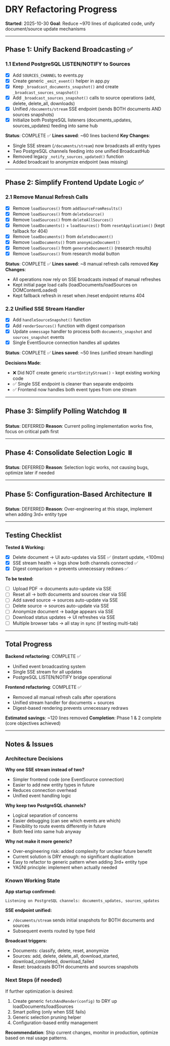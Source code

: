 # DRY Refactoring Progress

**Started**: 2025-10-30
**Goal**: Reduce ~970 lines of duplicated code, unify document/source update mechanisms

---

## Phase 1: Unify Backend Broadcasting ✅

### 1.1 Extend PostgreSQL LISTEN/NOTIFY to Sources
- [x] Add `SOURCES_CHANNEL` to events.py
- [x] Create generic `_emit_event()` helper in app.py
- [x] Keep `_broadcast_documents_snapshot()` and create `_broadcast_sources_snapshot()`
- [x] Add `_broadcast_sources_snapshot()` calls to source operations (add, delete, delete_all, downloads)
- [x] Unified `/documents/stream` SSE endpoint (sends BOTH documents AND sources snapshots)
- [x] Initialize both PostgreSQL listeners (documents_updates, sources_updates) feeding into same hub

**Status**: COMPLETE ✅
**Lines saved**: ~60 lines backend
**Key Changes**:
- Single SSE stream (`/documents/stream`) now broadcasts all entity types
- Two PostgreSQL channels feeding into one unified BroadcastHub
- Removed legacy `_notify_sources_updated()` function
- Added broadcast to anonymize endpoint (was missing)

---

## Phase 2: Simplify Frontend Update Logic ✅

### 2.1 Remove Manual Refresh Calls
- [x] Remove `loadSources()` from `addSourceFromResults()`
- [x] Remove `loadSources()` from `deleteSource()`
- [x] Remove `loadSources()` from `deleteAllSources()`
- [x] Remove `loadDocuments()` + `loadSources()` from `resetApplication()` (kept fallback for 404)
- [x] Remove `loadDocuments()` from `deleteDocument()`
- [x] Remove `loadDocuments()` from `anonymizeDocument()`
- [x] Remove `loadSources()` from `generateDocument()` (research results)
- [x] Remove `loadSources()` from research modal button

**Status**: COMPLETE ✅
**Lines saved**: ~8 manual refresh calls removed
**Key Changes**:
- All operations now rely on SSE broadcasts instead of manual refreshes
- Kept initial page load calls (loadDocuments/loadSources on DOMContentLoaded)
- Kept fallback refresh in reset when /reset endpoint returns 404

### 2.2 Unified SSE Stream Handler
- [x] Add `handleSourceSnapshot()` function
- [x] Add `renderSources()` function with digest comparison
- [x] Update `onmessage` handler to process both `documents_snapshot` and `sources_snapshot` events
- [x] Single EventSource connection handles all updates

**Status**: COMPLETE ✅
**Lines saved**: ~50 lines (unified stream handling)

**Decisions Made**:
- ❌ Did NOT create generic `startEntityStream()` - kept existing working code
- ✅ Single SSE endpoint is cleaner than separate endpoints
- ✅ Frontend now handles both event types from one stream

---

## Phase 3: Simplify Polling Watchdog ⏸️

**Status**: DEFERRED
**Reason**: Current polling implementation works fine, focus on critical path first

---

## Phase 4: Consolidate Selection Logic ⏸️

**Status**: DEFERRED
**Reason**: Selection logic works, not causing bugs, optimize later if needed

---

## Phase 5: Configuration-Based Architecture ⏸️

**Status**: DEFERRED
**Reason**: Over-engineering at this stage, implement when adding 3rd+ entity type

---

## Testing Checklist

**Tested & Working:**
- [x] Delete document → UI auto-updates via SSE ✅ (instant update, <100ms)
- [x] SSE stream health → logs show both channels connected ✅
- [x] Digest comparison → prevents unnecessary redraws ✅

**To be tested:**
- [ ] Upload PDF → documents auto-update via SSE
- [ ] Reset all → both documents and sources clear via SSE
- [ ] Add saved source → sources auto-update via SSE
- [ ] Delete source → sources auto-update via SSE
- [ ] Anonymize document → badge appears via SSE
- [ ] Download status updates → UI refreshes via SSE
- [ ] Multiple browser tabs → all stay in sync (if testing multi-tab)

---

## Total Progress

**Backend refactoring**: COMPLETE ✅
- Unified event broadcasting system
- Single SSE stream for all updates
- PostgreSQL LISTEN/NOTIFY bridge operational

**Frontend refactoring**: COMPLETE ✅
- Removed all manual refresh calls after operations
- Unified stream handler for documents + sources
- Digest-based rendering prevents unnecessary redraws

**Estimated savings**: ~120 lines removed
**Completion**: Phase 1 & 2 complete (core objectives achieved)

---

## Notes & Issues

### Architecture Decisions

**Why one SSE stream instead of two?**
- Simpler frontend code (one EventSource connection)
- Easier to add new entity types in future
- Reduces connection overhead
- Unified event handling logic

**Why keep two PostgreSQL channels?**
- Logical separation of concerns
- Easier debugging (can see which events are which)
- Flexibility to route events differently in future
- Both feed into same hub anyway

**Why not make it more generic?**
- Over-engineering risk: added complexity for unclear future benefit
- Current solution is DRY enough: no significant duplication
- Easy to refactor to generic pattern when adding 3rd+ entity type
- YAGNI principle: implement when actually needed

### Known Working State

**App startup confirmed:**
```
Listening on PostgreSQL channels: documents_updates, sources_updates
```

**SSE endpoint unified:**
- `/documents/stream` sends initial snapshots for BOTH documents and sources
- Subsequent events routed by type field

**Broadcast triggers:**
- Documents: classify, delete, reset, anonymize
- Sources: add, delete, delete_all, download_started, download_completed, download_failed
- Reset: broadcasts BOTH documents and sources snapshots

### Next Steps (if needed)

If further optimization is desired:
1. Create generic `fetchAndRender(config)` to DRY up loadDocuments/loadSources
2. Smart polling (only when SSE fails)
3. Generic selection pruning helper
4. Configuration-based entity management

**Recommendation**: Ship current changes, monitor in production, optimize based on real usage patterns.
